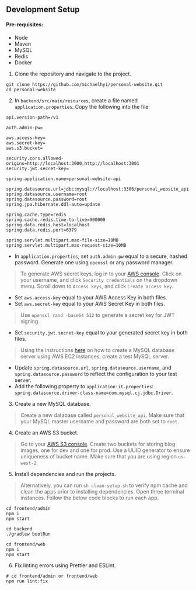 ## Development Setup

#### Pre-requisites:

- Node
- Maven
- MySQL 
- Redis 
- Docker 

1. Clone the repository and navigate to the project.

```shell
git clone https://github.com/michaelhyi/personal-website.git
cd personal-website
```

2. In `backend/src/main/resources`, create a file named `application.properties`. Copy the following into the file:

```shell
api.version-path=/v1

auth.admin-pw=

aws.access-key=
aws.secret-key=
aws.s3.bucket=

security.cors.allowed-origins=http://localhost:3000,http://localhost:3001
security.jwt.secret-key=

spring.application.name=personal-website-api

spring.datasource.url=jdbc:mysql://localhost:3306/personal_website_api
spring.datasource.username=root
spring.datasource.password=root
spring.jpa.hibernate.ddl-auto=update

spring.cache.type=redis
spring.cache.redis.time-to-live=900000
spring.data.redis.host=localhost
spring.data.redis.port=6379

spring.servlet.multipart.max-file-size=10MB
spring.servlet.multipart.max-request-size=10MB
```

- In `application.properties`, set `auth.admin-pw` equal to a secure, hashed password. Generate one using `openssl` or any password manager.

> To generate AWS secret keys, log in to your [AWS console](https://aws.amazon.com/). Click on your username, and click `Security credentials` on the dropdown menu. Scroll down to `Access keys`, and click `Create access key`.

- Set `aws.access-key` equal to your AWS Access Key in both files.
- Set `aws.secret-key` equal to your AWS Secret Key in both files.

> Use `openssl rand -base64 512` to generate a secret key for JWT signing.

- Set `security.jwt.secret-key` equal to your generated secret key in both files.

> Using the instructions [here](https://github.com/michaelhyi/personal-website/blob/prod/DEPLOY.md) on how to create a MySQL database server using AWS EC2 instances, create a test MySQL server. 
- Update `spring.datasource.url`, `spring.datasource.username`, and `spring.datasource.password` to reflect the configuration to your test server.
- Add the following property to `application-it.properties`: `spring.datasource.driver-class-name=com.mysql.cj.jdbc.Driver`.

3. Create a new MySQL database. 

> Create a new database called `personal_website_api`. Make sure that your MySQL master username and password are both set to `root`.

4. Create an AWS S3 bucket.

> Go to your [AWS S3 console](https://s3.console.aws.amazon.com/s3/home?region=us-west-2#). Create two buckets for storing blog images, one for dev and one for prod. Use a UUID generator to ensure uniqueness of bucket name. Make sure that you are using region `us-west-2`.

5. Install dependencies and run the projects.

> Alternatively, you can run `sh clean-setup.sh` to verify npm cache and clean the apps prior to installing dependencies.
> Open three terminal instances. Follow the below code blocks to run each app.

```shell
cd frontend/admin 
npm i
npm start
```

```shell
cd backend 
./gradlew bootRun
```

```shell
cd frontend/web 
npm i
npm start
```

6. Fix linting errors using Prettier and ESLint.

```shell
# cd frontend/admin or frontend/web
npm run lint:fix
```
